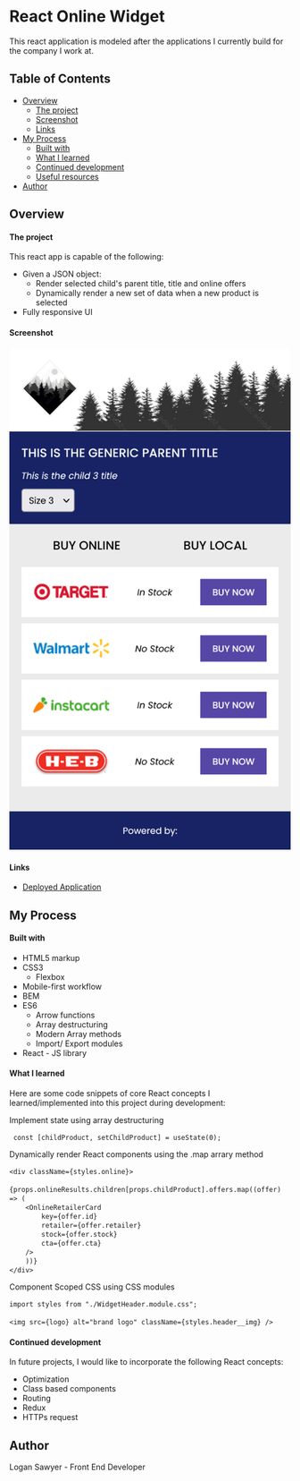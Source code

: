 # React Online Widget

This react application is modeled after the applications I currently build for the company I work at.

## Table of Contents

- [Overview](#overview)
  - [The project](#the-project)
  - [Screenshot](#screenshot)
  - [Links](#links)
- [My Process](#my-process)
  - [Built with](#built-with)
  - [What I learned](#what-i-learned)
  - [Continued development](#continued-development)
  - [Useful resources](#useful-resources)
- [Author](#author)

## Overview

#### The project

This react app is capable of the following:

- Given a JSON object:
  - Render selected child's parent title, title and online offers
  - Dynamically render a new set of data when a new product is selected
- Fully responsive UI

#### Screenshot

![react-app-screenshot](./react-app-screenshot.png)

#### Links

- [Deployed Application](https://lksawyer.github.io/personal/)

## My Process

#### Built with

- HTML5 markup
- CSS3
  - Flexbox
- Mobile-first workflow
- BEM
- ES6
  - Arrow functions
  - Array destructuring
  - Modern Array methods
  - Import/ Export modules
- React - JS library

#### What I learned

Here are some code snippets of core React concepts I learned/implemented into this project during development:

Implement state using array destructuring

```
 const [childProduct, setChildProduct] = useState(0);
```

Dynamically render React components using the .map arrary method

```
<div className={styles.online}>
    {props.onlineResults.children[props.childProduct].offers.map((offer) => (
    <OnlineRetailerCard
        key={offer.id}
        retailer={offer.retailer}
        stock={offer.stock}
        cta={offer.cta}
    />
    ))}
</div>
```

Component Scoped CSS using CSS modules

```
import styles from "./WidgetHeader.module.css";

<img src={logo} alt="brand logo" className={styles.header__img} />
```

#### Continued development

In future projects, I would like to incorporate the following React concepts:

- Optimization
- Class based components
- Routing
- Redux
- HTTPs request

## Author

Logan Sawyer - Front End Developer
